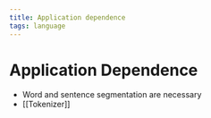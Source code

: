 ```yaml
---
title: Application dependence
tags: language
---
```


# Application Dependence
- Word and sentence segmentation are necessary
- [[Tokenizer]]








































